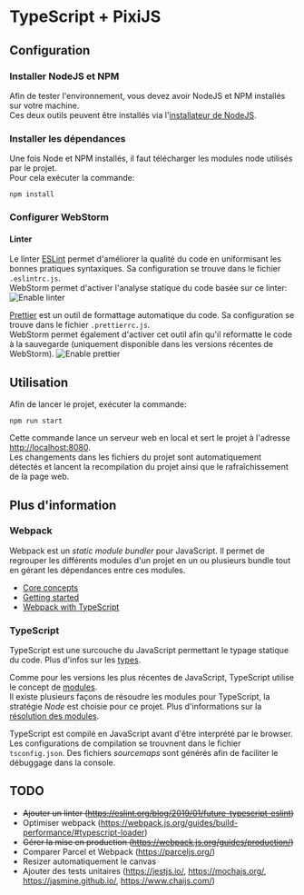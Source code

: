 # TypeScript + PixiJS

## Configuration

### Installer NodeJS et NPM
Afin de tester l'environnement, vous devez avoir NodeJS et NPM installés sur votre machine.  
Ces deux outils peuvent être installés via l'[installateur de NodeJS](https://nodejs.org/en/download/).

### Installer les dépendances
Une fois Node et NPM installés, il faut télécharger les modules node utilisés par le projet.  
Pour cela exécuter la commande:

```npm install```

### Configurer WebStorm

#### Linter
Le linter [ESLint](https://eslint.org/) permet d'améliorer la qualité du code en uniformisant les bonnes pratiques syntaxiques. Sa configuration se trouve dans le fichier `.eslintrc.js`.  
WebStorm permet d'activer l'analyse statique du code basée sur ce linter:
![Enable linter](./doc/enable_linter.png)

[Prettier](https://prettier.io/) est un outil de formattage automatique du code. Sa configuration se trouve dans le fichier `.prettierrc.js`.  
WebStorm permet également d'activer cet outil afin qu'il reformatte le code à la sauvegarde (uniquement disponible dans les versions récentes de WebStorm).
![Enable prettier](./doc/enable_prettier.png)

## Utilisation
Afin de lancer le projet, exécuter la commande:

```npm run start```

Cette commande lance un serveur web en local et sert le projet à l'adresse [http://localhost:8080]().  
Les changements dans les fichiers du projet sont automatiquement détectés et lancent la recompilation du projet ainsi que le rafraîchissement de la page web.

## Plus d'information

### Webpack
Webpack est un _static module bundler_ pour JavaScript. Il permet de regrouper les différents modules d'un projet en un 
ou plusieurs bundle tout en gérant les dépendances entre ces modules.
- [Core concepts](https://webpack.js.org/concepts/)
- [Getting started](https://webpack.js.org/guides/getting-started/)
- [Webpack with TypeScript](https://webpack.js.org/guides/typescript/)

### TypeScript
TypeScript est une surcouche du JavaScript permettant le typage statique du code. Plus d'infos sur les [types](https://www.typescriptlang.org/docs/handbook/basic-types.html).

Comme pour les versions les plus récentes de JavaScript, TypeScript utilise le concept de [modules](https://www.typescriptlang.org/docs/handbook/modules.html).  
Il existe plusieurs façons de résoudre les modules pour TypeScript, la stratégie _Node_ est choisie pour ce projet. Plus d'informations sur la [résolution des modules](https://www.typescriptlang.org/docs/handbook/module-resolution.html).

TypeScript est compilé en JavaScript avant d'être interprété par le browser. Les configurations de compilation se trouvnent dans le fichier `tsconfig.json`. Des fichiers _sourcemaps_ sont générés afin de faciliter le débuggage dans la console.

## TODO

- ~~Ajouter un linter (https://eslint.org/blog/2019/01/future-typescript-eslint)~~
- Optimiser webpack (https://webpack.js.org/guides/build-performance/#typescript-loader)
- ~~Gérer la mise en production (https://webpack.js.org/guides/production/)~~
- Comparer Parcel et Webpack (https://parceljs.org/)
- Resizer automatiquement le canvas
- Ajouter des tests unitaires (https://jestjs.io/, https://mochajs.org/, https://jasmine.github.io/, https://www.chaijs.com/)